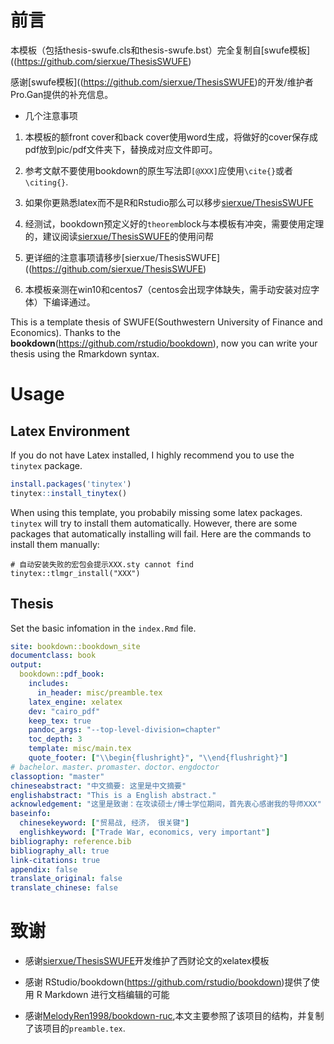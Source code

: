 # 前言

本模板（包括thesis-swufe.cls和thesis-swufe.bst）完全复制自[swufe模板]((https://github.com/sierxue/ThesisSWUFE)

感谢[swufe模板]((https://github.com/sierxue/ThesisSWUFE)的开发/维护者Pro.Gan提供的补充信息。

- 几个注意事项

1. 本模板的额front cover和back cover使用word生成，将做好的cover保存成pdf放到pic/pdf文件夹下，替换成对应文件即可。

2. 参考文献不要使用bookdown的原生写法即`[@XXX]`应使用`\cite{}`或者`\citing{}`.

3. 如果你更熟悉latex而不是R和Rstudio那么可以移步[sierxue/ThesisSWUFE](https://github.com/sierxue/ThesisSWUFE)

4. 经测试，bookdown预定义好的`theorem`block与本模板有冲突，需要使用定理的，建议阅读[sierxue/ThesisSWUFE](https://github.com/sierxue/ThesisSWUFE)的使用问帮

5. 更详细的注意事项请移步[sierxue/ThesisSWUFE]((https://github.com/sierxue/ThesisSWUFE)

6. 本模板亲测在win10和centos7（centos会出现字体缺失，需手动安装对应字体）下编译通过。


This is a template thesis of SWUFE(Southwestern University of Finance and Economics). Thanks to the **bookdown**(https://github.com/rstudio/bookdown), now you can write your thesis using the Rmarkdown syntax.

# Usage

## Latex Environment

If you do not have Latex installed, I highly recommend you to use the `tinytex` package.

```r
install.packages('tinytex')
tinytex::install_tinytex()
```

When using this template, you probabily missing some latex packages. `tinytex` will try to install them automatically. However, there are some packages that automatically installing will fail. Here are the commands to install them manually: 
```
# 自动安装失败的宏包会提示XXX.sty cannot find
tinytex::tlmgr_install("XXX")
```


## Thesis 

Set the basic infomation in the `index.Rmd` file.

```yaml
site: bookdown::bookdown_site
documentclass: book
output:
  bookdown::pdf_book:
    includes:
      in_header: misc/preamble.tex
    latex_engine: xelatex
    dev: "cairo_pdf"
    keep_tex: true
    pandoc_args: "--top-level-division=chapter"
    toc_depth: 3
    template: misc/main.tex
    quote_footer: ["\\begin{flushright}", "\\end{flushright}"]
# bachelor、master、promaster、doctor、engdoctor
classoption: "master"
chineseabstract: "中文摘要: 这里是中文摘要"
englishabstract: "This is a English abstract."
acknowledgement: "这里是致谢：在攻读硕士/博士学位期间，首先衷心感谢我的导师XXX"  
baseinfo:
  chinesekeyword: ["贸易战, 经济， 很关键"]
  englishkeyword: ["Trade War, economics, very important"]
bibliography: reference.bib
bibliography_all: true
link-citations: true
appendix: false
translate_original: false
translate_chinese: false
```

# 致谢

- 感谢[sierxue/ThesisSWUFE](https://github.com/sierxue/ThesisSWUFE)开发维护了西财论文的xelatex模板

- 感谢 RStudio/bookdown(https://github.com/rstudio/bookdown)提供了使用 R Markdown 进行文档编辑的可能

- 感谢[MelodyRen1998/bookdown-ruc](https://github.com/MelodyRen1998/bookdown-ruc),本文主要参照了该项目的结构，并复制了该项目的`preamble.tex`.

